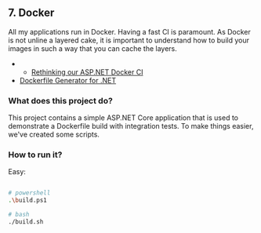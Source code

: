 ## 7. Docker

All my applications run in Docker. Having a fast CI is paramount. As Docker is not
unline a layered cake, it is important to understand how to build your images in such
a way that you can cache the layers.

- - <a href="https://keestalkstech.com/rethinking-our-asp-net-docker-ci/">Rethinking our ASP.NET Docker CI</a>
- <a href="https://keestalkstech.com/dockerfile-generator-for-net/">Dockerfile Generator for .NET</a>

### What does this project do?

This project contains a simple ASP.NET Core application that is used to demonstrate
a Dockerfile build with integration tests. To make things easier, we've created some
scripts.

### How to run it?

Easy:

```sh

# powershell
.\build.ps1

# bash
./build.sh

```

